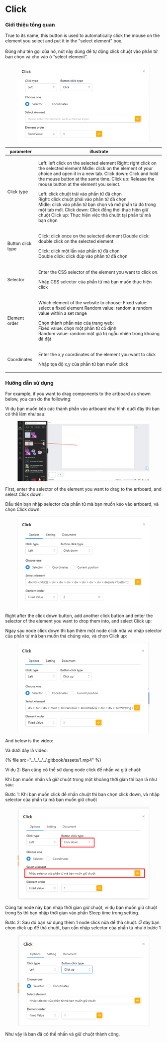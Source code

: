 # Click

### Giới thiệu tổng quan

True to its name, this button is used to automatically click the mouse on the element you select and put it in the "select element" box. \
\
Đúng như tên gọi của nó, nút này dùng để tự động click chuột vào phần tử bạn chọn và cho vào ô “select element”.&#x20;

<figure><img src="../../../../.gitbook/assets/image (2) (1) (1) (1) (1) (1) (1) (1) (1) (1) (1) (1) (1) (1) (1) (1) (1) (1) (1) (1) (1) (1) (1) (1) (1) (1) (1) (1) (1) (1).png" alt=""><figcaption></figcaption></figure>

| parameter         | illustrate                                                                                                                                                                                                                                                                                                                                                                                                                                                                                                                                                                                                                       |
| ----------------- | -------------------------------------------------------------------------------------------------------------------------------------------------------------------------------------------------------------------------------------------------------------------------------------------------------------------------------------------------------------------------------------------------------------------------------------------------------------------------------------------------------------------------------------------------------------------------------------------------------------------------------- |
| Click type        | <p>Left: left click on the selected element Right: right click on the selected element Midle: click on the element of your choice and open it in a new tab. Click down: Click and hold the mouse button at the same time. Click up: Release the mouse button at the element you select.</p><p></p><p>Left: click chuột trái vào phần tử đã chọn<br>Right: click chuột phải vào phần tử đã chọn<br>Midle: click vào phần tử bạn chọn và mở phần tử đó trong một tab mới.                                           Click down: Click đồng thời thực hiện giữ chuột Click up: Thực hiện việc thả chuột tại phần tử mà bạn chọn</p> |
| Button click type | <p>Click: click once on the selected element Double click: double click on the selected element</p><p></p><p>Click: click một lần vào phần tử đã chọn<br>Double click: click đúp vào phần tử đã chọn</p>                                                                                                                                                                                                                                                                                                                                                                                                                         |
| Selector          | <p>Enter the CSS selector of the element you want to click on.</p><p></p><p>Nhập CSS selector của phần tử mà bạn muốn thực hiện click</p>                                                                                                                                                                                                                                                                                                                                                                                                                                                                                        |
| Element order     | <p>Which element of the website to choose: Fixed value: select a fixed element Random value: random a random value within a set range</p><p></p><p>Chọn thành phần nào của trang web:<br>Fixed value: chọn một phần tử cố định<br>Random value: random một giá trị ngẫu nhiên trong khoảng đã đặt</p>                                                                                                                                                                                                                                                                                                                            |
| Coordinates       | <p>Enter the x,y coordinates of the element you want to click</p><p></p><p>Nhập tọa độ x,y của phần tử bạn muốn click</p>                                                                                                                                                                                                                                                                                                                                                                                                                                                                                                        |



### Hướng dẫn sử dụng

For example, if you want to drag components to the artboard as shown below, you can do the following:

Ví dụ bạn muốn kéo các thành phần vào artboard như hình dưới đây thì bạn có thể làm như sau:

<figure><img src="../../../../.gitbook/assets/Screenshot_1 (1).png" alt=""><figcaption></figcaption></figure>



First, enter the selector of the element you want to drag to the artboard, and select Click down:

Đầu tiên bạn nhập selector của phần tử mà bạn muốn kéo vào artboard, và chọn Click down:

<figure><img src="../../../../.gitbook/assets/image (1) (1) (1) (1) (1) (1) (1) (1) (1) (1) (1) (1) (1) (1) (1) (1) (1) (1) (1) (1) (1) (1).png" alt=""><figcaption></figcaption></figure>

Right after the click down button, add another click button and enter the selector of the element you want to drop them into, and select Click up:

Ngay sau node click down thì bạn thêm một node click nữa và nhập selector của phần tử mà bạn muốn thả chúng vào, và chọn Click up:

<figure><img src="../../../../.gitbook/assets/image (1) (1) (1) (1) (1) (1) (1) (1) (1) (1) (1) (1) (1) (1) (1) (1) (1) (1) (1) (1) (1) (1) (1).png" alt=""><figcaption></figcaption></figure>

And below is the video:

Và dưới đây là video:

{% file src="../../../../.gitbook/assets/1.mp4" %}

Ví dụ 2: Bạn cũng có thể sử dụng node click để nhấn và giữ chuột:

Khi bạn muốn nhấn và giữ chuột trong một khoảng thời gian thì bạn là như sau:

Bước 1: Khi bạn muốn click để nhấn chuột thì bạn chọn click down, và nhập selector của phần tử mà bạn muốn giữ chuột

<figure><img src="../../../../.gitbook/assets/image (1) (1) (1) (1) (1) (1) (1) (1) (1) (1) (1) (1) (1) (1) (1).png" alt=""><figcaption></figcaption></figure>

Cũng tại node này bạn nhập thời gian giữ chuột, ví dụ bạn muốn giữ chuột trong 5s thì bạn nhập thời gian vào phần Sleep time trong setting.

Bước 2: Sau đó bạn sử dụng thêm 1 node click nữa để thả chuột. Ở đây bạn chọn click up để thả chuột, bạn cần nhập selector của phần tử như ở bước 1

<figure><img src="../../../../.gitbook/assets/image (1) (1) (1) (1) (1) (1) (1) (1) (1) (1) (1) (1) (1) (1) (1) (1).png" alt=""><figcaption></figcaption></figure>



Như vậy là bạn đã có thể nhấn và giữ chuột thành công.
